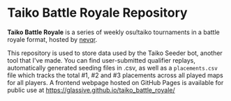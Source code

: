 # Taiko Battle Royale Repository

**Taiko Battle Royale** is a series of weekly osu!taiko tournaments in a battle royale format, hosted by [nevqr](https://osu.ppy.sh/users/14269506).

This repository is used to store data used by the Taiko Seeder bot, another tool that I've made.
You can find user-submitted qualifier replays, automatically generated seeding files in .csv, as well as a `placements.csv` file which tracks the total #1, #2 and #3 placements across all played maps for all players.
A frontend webpage hosted on GitHub Pages is available for public use at https://glassive.github.io/taiko_battle_royale/
